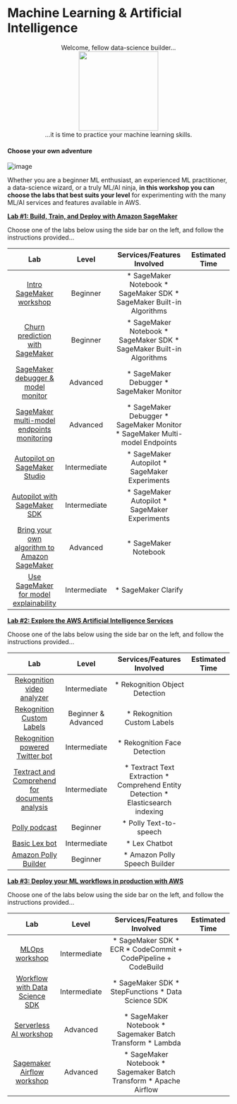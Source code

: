 # Machine Learning & Artificial Intelligence
<p align="center">
Welcome, fellow data-science builder...
<br>
    <img src="_media/ninja.png" alt="" width="180"/>
<br>
...it is time to practice your machine learning skills.
</p>

#### Choose your own adventure

![image](_media/levels.png)

Whether you are a beginner ML enthusiast, an experienced ML practitioner, a data-science wizard, or a truly ML/AI ninja, **in this workshop you can choose the labs that best suits your level** for experimenting with the many ML/AI services and features available in AWS.

[**Lab #1: Build, Train, and Deploy with Amazon SageMaker**](machine-learning/1-overview.md)

Choose one of the labs below using the side bar on the left, and follow the instructions provided...

|                     Lab                    |   Level  |                         Services/Features Involved                         | Estimated Time |
|:------------------------------------------:|:--------:|:--------------------------------------------------------------------------:|:--------------:|
| [Intro SageMaker workshop](machine-learning/sagemaker-intro/1-step.md)                   | Beginner | * SageMaker Notebook * SageMaker SDK * SageMaker Built-in Algorithms       |                |
| [Churn prediction with SageMaker](machine-learning/sagemaker-churn-prediction/1-step.md)            | Beginner | * SageMaker Notebook * SageMaker SDK * SageMaker Built-in Algorithms       |                |
| [SageMaker debugger & model monitor](machine-learning/sagemaker-debug-monitor/1-step.md)         |  Advanced  | * SageMaker Debugger * SageMaker Monitor                                   |                |
| [SageMaker multi-model endpoints monitoring](machine-learning/sagemaker-multi-model/1-step.md) |  Advanced  | * SageMaker Debugger * SageMaker Monitor * SageMaker Multi-model Endpoints |                |
| [Autopilot on SageMaker Studio](machine-learning/sagemaker-autopilot-studio/1-lab.md)  |  Intermediate  | * SageMaker Autopilot * SageMaker Experiments         |                |
| [Autopilot with SageMaker SDK](machine-learning/sagemaker-autopilot-sdk/1-lab.md)  |  Intermediate  | * SageMaker Autopilot * SageMaker Experiments         |                |
| [Bring your own algorithm to Amazon SageMaker](machine-learning/sagemaker-byoa/1-step.md)         |  Advanced  | * SageMaker Notebook                                   |                |
| [Use SageMaker for model explainability](machine-learning/sagemaker-explainability/1-lab.md)         |  Intermediate  | * SageMaker Clarify                                   |                |

[**Lab #2: Explore the AWS Artificial Intelligence Services**](artificial-intelligence/2-overview.md)

Choose one of the labs below using the side bar on the left, and follow the instructions provided...

|                     Lab                    |   Level  |                      Services/Features Involved                      | Estimated Time |
|:------------------------------------------:|:--------:|:--------------------------------------------------------------------:|:--------------:|
| [Rekognition video analyzer](artificial-intelligence/rekognition-video/1-step.md)                   | Intermediate | * Rekognition Object Detection       |                |
| [Rekognition Custom Labels](artificial-intelligence/rekognition-custom-labels/1-step.md)                   | Beginner & Advanced | * Rekognition Custom Labels       |                |
| [Rekognition powered Twitter bot](artificial-intelligence/rekognition-twitter/1-step.md)                   | Intermediate | * Rekognition Face Detection       |                |
| [Textract and Comprehend for documents analysis](artificial-intelligence/textract-comprehend-documents/1-step.md)                   | Intermediate | * Textract Text Extraction * Comprehend Entity Detection * Elasticsearch indexing      |                |
| [Polly podcast](artificial-intelligence/polly-podcast/1-step.md)                   | Beginner | * Polly Text-to-speech      |                |
| [Basic Lex bot](artificial-intelligence/lex-bot/1-step.md)                   | Intermediate | * Lex Chatbot       |                |
| [Amazon Polly Builder](artificial-intelligence/amazon-polly-builder/README.md)                   | Beginner | * Amazon Polly Speech Builder       |                |



[**Lab #3: Deploy your ML workflows in production with AWS**](machine-learning/3-overview.md)

Choose one of the labs below using the side bar on the left, and follow the instructions provided...

|                     Lab                    |   Level  |                      Services/Features Involved                      | Estimated Time |
|:------------------------------------------:|:--------:|:--------------------------------------------------------------------:|:--------------:|
| [MLOps workshop](machine-learning/sagemaker-mlops/1-step.md)                             | Intermediate   | * SageMaker SDK * ECR * CodeCommit + CodePipeline + CodeBuild        |                |
| [Workflow with Data Science SDK](machine-learning/data-science-sdk-workflow/1-step.md)             | Intermediate   | * SageMaker SDK * StepFunctions * Data Science SDK                   |                |
| [Serverless AI workshop](machine-learning/serverless-ai/1-step.md)                     | Advanced | * SageMaker Notebook * Sagemaker Batch Transform * Lambda            |                |
| [Sagemaker Airflow workshop](machine-learning/sagemaker-airflow/1-step.md)                 | Advanced | * SageMaker Notebook * Sagemaker Batch Transform * Apache Airflow    |                |

